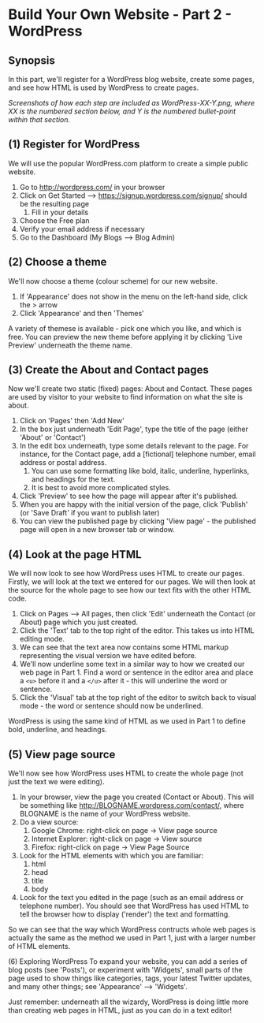 Build Your Own Website - Part 2 - WordPress
===========================================

Synopsis
--------
In this part, we'll register for a WordPress blog website, create some pages, and see how HTML is used by WordPress to create pages.

*Screenshots of how each step are included as WordPress-XX-Y.png, where XX is the numbered section below, and Y is the numbered bullet-point within that section.*

(1) Register for WordPress
--------------------------
We will use the popular WordPress.com platform to create a simple public website.

1. Go to http://wordpress.com/ in your browser
1. Click on Get Started --> https://signup.wordpress.com/signup/ should be the resulting page
    1. Fill in your details
1. Choose the Free plan
1. Verify your email address if necessary
1. Go to the Dashboard (My Blogs --> Blog Admin)


(2) Choose a theme
------------------
We'll now choose a theme (colour scheme) for our new website.

1. If 'Appearance' does not show in the menu on the left-hand side, click the > arrow
1. Click 'Appearance' and then 'Themes'

A variety of themese is available - pick one which you like, and which is free. You can preview the new theme before applying it by clicking 'Live Preview' underneath the theme name.

(3) Create the About and Contact pages
--------------------------------------
Now we'll create two static (fixed) pages: About and Contact. These pages are used by visitor to your website to find information on what the site is about.

1. Click on 'Pages' then 'Add New'
1. In the box just underneath 'Edit Page', type the title of the page (either 'About' or 'Contact')
1. In the edit box underneath, type some details relevant to the page. For instance, for the Contact page, add a [fictional] telephone number, email address or postal address.
	1. You can use some formatting like bold, italic, underline, hyperlinks, and headings for the text.
	1. It is best to avoid more complicated styles.
1. Click 'Preview' to see how the page will appear after it's published.
1. When you are happy with the initial version of the page, click 'Publish' (or 'Save Draft' if you want to publish later)
1. You can view the published page by clicking 'View page' - the published page will open in a new browser tab or window.


(4) Look at the page HTML
-------------------------
We will now look to see how WordPress uses HTML to create our pages. Firstly, we will look at the text we entered for our pages. We will then look at the source for the whole page to see how our text fits with the other HTML code.

1. Click on Pages --> All pages, then click 'Edit' underneath the Contact (or About) page which you just created.
1. Click the 'Text' tab to the top right of the editor. This takes us into HTML editing mode.
1. We can see that the text area now contains some HTML markup representing the visual version we have edited before. 
1. We'll now underline some text in a similar way to how we created our web page in Part 1. Find a word or sentence in the editor area and place a `<u>` before it and a `</u>` after it - this will underline the word or sentence.
1. Click the 'Visual' tab at the top right of the editor to switch back to visual mode - the word or sentence should now be underlined.

WordPress is using the same kind of HTML as we used in Part 1 to define bold, underline, and headings.

(5) View page source
-------------------
We'll now see how WordPress uses HTML to create the whole page (not just the text we were editing).

1. In your browser, view the page you created (Contact or About). This will be something like http://BLOGNAME.wordpress.com/contact/, where BLOGNAME is the name of your WordPress website.
1. Do a view source:
	1. Google Chrome: right-click on page -> View page source
	1. Internet Explorer: right-click on page -> View source
	1. Firefox: right-click on page -> View Page Source
1. Look for the HTML elements with which you are familiar:
	1. html
	1. head
	1. title
	1. body
1. Look for the text you edited in the page (such as an email address or telephone number). You should see that WordPress has used HTML to tell the browser how to display ('render') the text and formatting.

So we can see that the way which WordPress contructs whole web pages is actually the same as the method we used in Part 1, just with a larger number of HTML elements.

(6) Exploring WordPress
To expand your website, you can add a series of blog posts (see 'Posts'), or experiment with 'Widgets', small parts of the page used to show things like categories, tags, your latest Twitter updates, and many other things; see 'Appearance' --> 'Widgets'.

Just remember: underneath all the wizardy, WordPress is doing little more than creating web pages in HTML, just as you can do in a text editor!
